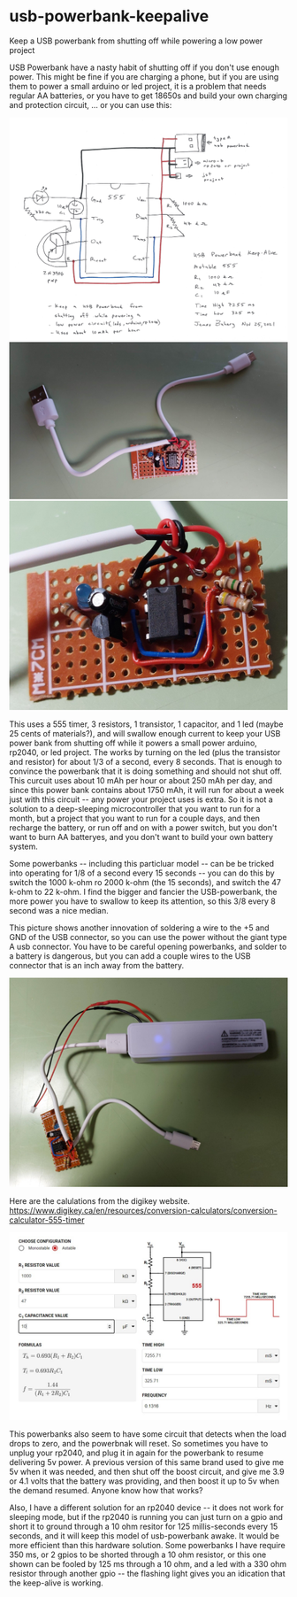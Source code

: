 # usb-powerbank-keepalive
Keep a USB powerbank from shutting off while powering a low power project


USB Powerbank have a nasty habit of shutting off if you don't use enough power.  This might be fine if you are charging a phone, but if you are using them to power a small arduino or led project, it is a problem that needs regular AA batteries, or you have to get 18650s and build your own charging and protection circuit, ... or you can use this:

<img src="./usb-powerbank-keepalive.jpg">

<img src="./20211125_222949 (Large).jpg">

<img src="./20211125_223026 (Large).jpg">

This uses a 555 timer, 3 resistors, 1 transistor, 1 capacitor, and 1 led (maybe 25 cents of materials?), and will swallow enough current to keep your USB power bank from shutting off while it powers a small power arduino, rp2040, or led project.  The works by turning on the led (plus the transistor and resistor) for about 1/3 of a second, every 8 seconds.  That is enough to convince the powerbank that it is doing something and should not shut off.  This curcuit uses about 10 mAh per hour or about 250 mAh per day, and since this power bank contains about 1750 mAh, it will run for about a week just with this circuit -- any power your project uses is extra.  So it is not a solution to a deep-sleeping microcontroller that you want to run for a month, but a project that you want to run for a couple days, and then recharge the battery, or run off and on with a power switch, but you don't want to burn AA batteryes, and you don't want to build your own battery system.

Some powerbanks -- including this particluar model -- can be be tricked into operating for 1/8 of a second every 15 seconds -- you can do this by switch the 1000 k-ohm ro 2000 k-ohm (the 15 seconds), and switch the 47 k-ohm to 22 k-ohm.  I find the bigger and fancier the USB-powerbank, the more power you have to swallow to keep its attention, so this 3/8 every 8 second was a nice median.

This picture shows another innovation of soldering a wire to the +5 and GND of the USB connector, so you can use the power without the giant type A usb connector.  You have to be careful opening powerbanks, and solder to a battery is dangerous, but you can add a couple wires to the USB connector that is an inch away from the battery.

<img src="./20211125_235709 (Large).jpg">

Here are the calulations from the digikey website.  
https://www.digikey.ca/en/resources/conversion-calculators/conversion-calculator-555-timer

<img src="./Screenshot 2021-11-26 000134.jpg">

This powerbanks also seem to have some circuit that detects when the load drops to zero, and the powerbnak will reset.  So sometimes you have to unplug your rp2040, and plug it in again for the powerbank to resume delivering 5v power.  A previous version of this same brand used to give me 5v when it was needed, and then shut off the boost circuit, and give me 3.9 or 4.1 volts that the battery was providing, and then boost it up to 5v when the demand resumed.  Anyone know how that works?

Also, I have a different solution for an rp2040 device -- it does not work for sleeping mode, but if the rp2040 is running you can just turn on a gpio and short it to ground through a 10 ohm resitor for 125 millis-seconds every 15 seconds, and it will keep this model of usb-powerbank awake.  It would be more efficient than this hardware solution.  Some powerbanks I have require 350 ms, or 2 gpios to be shorted through a 10 ohm resistor, or this one shown can be fooled by 125 ms through a 10 ohm, and a led with a 330 ohm resistor through another gpio -- the flashing light gives you an idication that the keep-alive is working.

